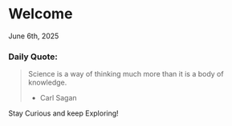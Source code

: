 # Welcome

June 6th, 2025

### Daily Quote:
> Science is a way of thinking much more than it is a body of knowledge.
> 	- Carl Sagan

Stay Curious and keep Exploring!
